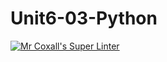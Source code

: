 # Unit6-03-Python
[![Mr Coxall's Super Linter](https://github.com/ICS3U-Programming-PeterS/Unit6-03-Python/workflows/Mr%20Coxall's%20Super%20Linter/badge.svg)](https://github.com/ICS3U-Programming-PeterS/Unit6-03-Python/actions/)
